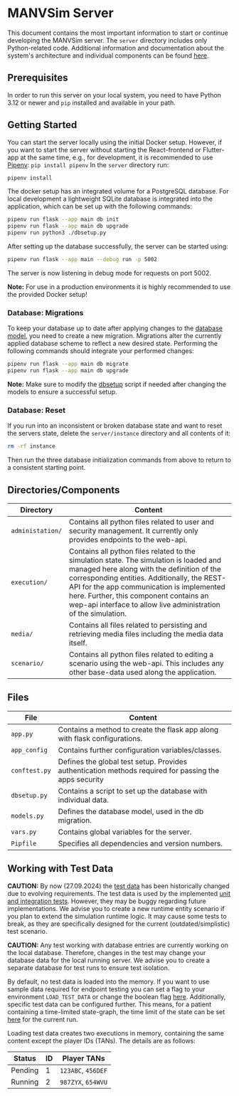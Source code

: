 # MANVSim Server

This document contains the most important information to start or continue developing the MANVSim server. The `server`
directory includes only Python-related code. Additional information and documentation about the system's architecture
and individual components can be found [here](../doc/server/README.md).

## Prerequisites

In order to run this server on your local system, you need to have Python 3.12 or newer and `pip` installed and
available
in your path.

## Getting Started

You can start the server locally using the initial Docker setup. However, if you want to start the server without
starting the React-frontend or Flutter-app at the same time, e.g., for development, it is recommended to use
[Pipenv](https://pypi.org/project/pipenv/): `pip install pipenv` In the `server` directory run:

```bash
pipenv install
```

The docker setup has an integrated volume for a PostgreSQL database. For local development a lightweight SQLite database
is integrated into the application, which can be set up with the following commands:

```bash
pipenv run flask --app main db init
pipenv run flask --app main db upgrade
pipenv run python3 ./dbsetup.py
```

After setting up the database successfully, the server can be started using:

```bash
pipenv run flask --app main --debug run -p 5002
```

The server is now listening in debug mode for requests on port 5002.

**Note:** For use in a production environments it is highly recommended to use the provided Docker setup!

### Database: Migrations

To keep your database up to date after applying changes to the [database model](models.py), you need to create a new
migration. Migrations alter the currently applied database scheme to reflect a new desired state. Performing the
following commands should integrate your performed changes:

```bash
pipenv run flask --app main db migrate
pipenv run flask --app main db upgrade
```

**Note:** Make sure to modify the [dbsetup](dbsetup.py) script if needed after changing the models to ensure a
successful setup.

### Database: Reset

If you run into an inconsistent or broken database state and want to reset the servers state, delete the
`server/instance`
directory and all contents of it:

```bash
rm -rf instance
```

Then run the three database initialization commands from above to return to a consistent
starting point.

## Directories/Components

| Directory        | Content                                                                                                                                                                                                                                                                                                                                       |
|------------------|-----------------------------------------------------------------------------------------------------------------------------------------------------------------------------------------------------------------------------------------------------------------------------------------------------------------------------------------------|
| `administation/` | Contains all python files related to user and security management. It currently only provides endpoints to the web-api.                                                                                                                                                                                                                       |
| `execution/`     | Contains all python files related to the simulation state. The simulation is loaded and managed here along with the definition of the corresponding entities. Additionally, the REST-API for the app communication is implemented here. Further, this component contains an wep-api interface to allow live administration of the simulation. |
| `media/`         | Contains all files related to persisting and retrieving media files including the media data itself.                                                                                                                                                                                                                                          |
| `scenario/`      | Contains all python files related to editing a scenario using the web-api. This includes any other base-data used along the application.                                                                                                                                                                                                      |

## Files

| File          | Content                                                                                               |
|---------------|-------------------------------------------------------------------------------------------------------|
| `app.py`      | Contains a method to create the flask app along with flask configurations.                            |
| `app_config`  | Contains further configuration variables/classes.                                                     |
| `conftest.py` | Defines the global test setup. Provides authentication methods required for passing the apps security |
| `dbsetup.py`  | Contains a script to set up the database with individual data.                                        |
| `models.py`   | Defines the database model, used in the db migration.                                                 |
| `vars.py`     | Contains global variables for the server.                                                             |
| `Pipfile`     | Specifies all dependencies and version numbers.                                                       |

## Working with Test Data

**CAUTION:** By now (27.09.2024) the [test data](execution/tests/entities/dummy_entities.py) has been historically changed
due to evolving requirements.
The test data is used by the implemented [unit and integration tests](execution/tests). However, they may be buggy
regarding future implementations.
We advise you to create a new runtime entity scenario if you plan to extend the simulation runtime logic. It may cause
some tests to break, as they are specifically designed for the current (outdated/simplistic) test scenario.

**CAUTION:** Any test working with database entries are currently working on the local database. Therefore, changes in the
test may change your database data for the local running server. We advise you to create a separate database for test
runs
to ensure test isolation.

By default, no test data is loaded into the memory. If you want to use sample data required for endpoint testing you can
set a flag to your environment `LOAD_TEST_DATA` or change the boolean flag [here](vars.py).
Additionally, specific test data can be configured further. This means, for a patient containing a time-limited
state-graph,
the time limit of the state can be set [here](vars.py) for the current run.

Loading test data creates two executions in memory, containing the same content except the player IDs (TANs). The
details
are as follows:

| Status  | ID | Player TANs        |
|---------|----|--------------------|
| Pending | 1  | `123ABC`, `456DEF` |
| Running | 2  | `987ZYX`, `654WVU` |
